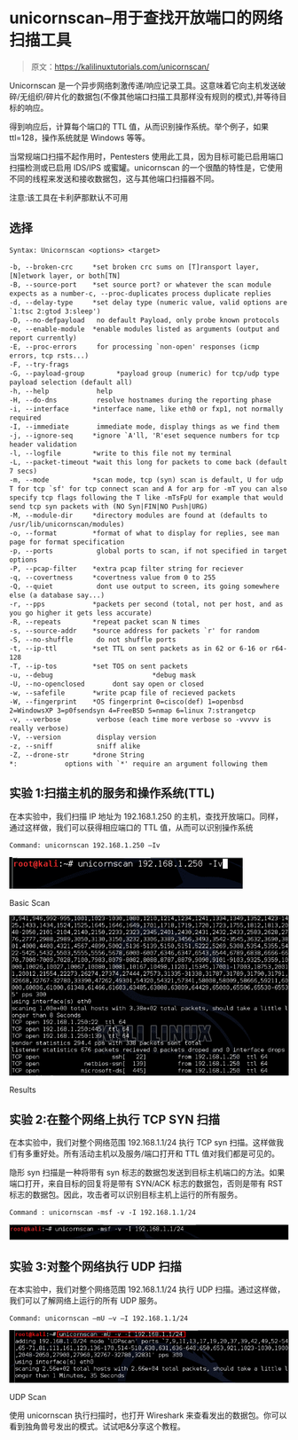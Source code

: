 # unicornscan–用于查找开放端口的网络扫描工具

> 原文：<https://kalilinuxtutorials.com/unicornscan/>

Unicornscan 是一个异步网络刺激传递/响应记录工具。这意味着它向主机发送破碎/无组织/碎片化的数据包(不像其他端口扫描工具那样没有规则的模式),并等待目标的响应。

得到响应后，计算每个端口的 TTL 值，从而识别操作系统。举个例子，如果 ttl=128，操作系统就是 Windows 等等。

当常规端口扫描不起作用时，Pentesters 使用此工具，因为目标可能已启用端口扫描检测或已启用 IDS/IPS 或蜜罐。unicornscan 的一个很酷的特性是，它使用不同的线程来发送和接收数据包，这与其他端口扫描器不同。

注意:该工具在卡利萨那默认不可用

## 选择

```
Syntax: Unicornscan <options> <target>
```

```
-b, --broken-crc     *set broken crc sums on [T]ransport layer, [N]etwork layer, or both[TN]
-B, --source-port    *set source port? or whatever the scan module expects as a number-c, --proc-duplicates process duplicate replies
-d, --delay-type     *set delay type (numeric value, valid options are `1:tsc 2:gtod 3:sleep')
-D, --no-defpayload   no default Payload, only probe known protocols
-e, --enable-module  *enable modules listed as arguments (output and report currently)
-E, --proc-errors     for processing `non-open' responses (icmp errors, tcp rsts...)
-F, --try-frags
-G, --payload-group        *payload group (numeric) for tcp/udp type payload selection (default all)
-h, --help            help
-H, --do-dns          resolve hostnames during the reporting phase
-i, --interface      *interface name, like eth0 or fxp1, not normally required
-I, --immediate       immediate mode, display things as we find them
-j, --ignore-seq     *ignore `A'll, 'R'eset sequence numbers for tcp header validation
-l, --logfile        *write to this file not my terminal
-L, --packet-timeout *wait this long for packets to come back (default 7 secs)
-m, --mode           *scan mode, tcp (syn) scan is default, U for udp T for tcp `sf' for tcp connect scan and A for arp for -mT you can also specify tcp flags following the T like -mTsFpU for example that would send tcp syn packets with (NO Syn|FIN|NO Push|URG)
-M, --module-dir     *directory modules are found at (defaults to /usr/lib/unicornscan/modules)
-o, --format         *format of what to display for replies, see man page for format specification
-p, --ports           global ports to scan, if not specified in target options
-P, --pcap-filter    *extra pcap filter string for reciever
-q, --covertness     *covertness value from 0 to 255
-Q, --quiet           dont use output to screen, its going somewhere else (a database say...)
-r, --pps            *packets per second (total, not per host, and as you go higher it gets less accurate)
-R, --repeats        *repeat packet scan N times
-s, --source-addr    *source address for packets `r' for random
-S, --no-shuffle      do not shuffle ports
-t, --ip-ttl         *set TTL on sent packets as in 62 or 6-16 or r64-128
-T, --ip-tos         *set TOS on sent packets
-u, --debug                         *debug mask
-U, --no-openclosed       dont say open or closed
-w, --safefile       *write pcap file of recieved packets
-W, --fingerprint    *OS fingerprint 0=cisco(def) 1=openbsd 2=WindowsXP 3=p0fsendsyn 4=FreeBSD 5=nmap 6=linux 7:strangetcp
-v, --verbose         verbose (each time more verbose so -vvvvv is really verbose)
-V, --version         display version
-z, --sniff           sniff alike
-Z, --drone-str      *drone String
*:            options with `*' require an argument following them
```

## 实验 1:扫描主机的服务和操作系统(TTL)

在本实验中，我们扫描 IP 地址为 192.168.1.250 的主机，查找开放端口。同样，通过这样做，我们可以获得相应端口的 TTL 值，从而可以识别操作系统

```
Command: unicornscan 192.168.1.250 –Iv
```

[![unicornscan](img/aa4c5bba7d2d3243c2054d1f669fcd3a.png)](http://kalilinuxtutorials.com/ig/unicornscan/attachment/unicornscan1/#main)

Basic Scan

[![unicornscan](img/232c12d64f6d3491dc242d7bacfbcca9.png)](http://kalilinuxtutorials.com/ig/unicornscan/attachment/unicornscan2/#main)

Results

## 实验 2:在整个网络上执行 TCP SYN 扫描

在本实验中，我们对整个网络范围 192.168.1.1/24 执行 TCP syn 扫描。这样做我们有多重好处。所有活动主机以及服务/端口打开和 TTL 值对我们都是可见的。

隐形 syn 扫描是一种将带有 syn 标志的数据包发送到目标主机端口的方法。如果端口打开，来自目标的回复将是带有 SYN/ACK 标志的数据包，否则是带有 RST 标志的数据包。因此，攻击者可以识别目标主机上运行的所有服务。

```
Command : unicornscan -msf -v -I 192.168.1.1/24
```

[![unicornscan](img/98fd8a8cc37a80796515b80a493fc9bf.png)](http://kalilinuxtutorials.com/ig/unicornscan/attachment/unicornscan3/#main)

## 实验 3:对整个网络执行 UDP 扫描

在本实验中，我们对整个网络范围 192.168.1.1/24 执行 UDP 扫描。通过这样做，我们可以了解网络上运行的所有 UDP 服务。

```
Command: unicornscan –mU –v –I 192.168.1.1/24
```

[![unicornscan](img/4a83879a8319dd400480689a2a4e6f02.png)](http://kalilinuxtutorials.com/ig/unicornscan/attachment/unicornscan4/#main)

UDP Scan

使用 unicornscan 执行扫描时，也打开 Wireshark 来查看发出的数据包。你可以看到独角兽号发出的模式。试试吧&分享这个教程。